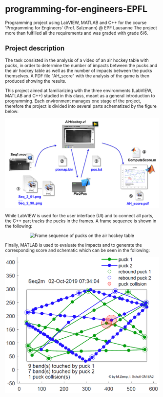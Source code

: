 # programming-for-engineers-EPFL
Programming project using LabVIEW, MATLAB and C++ for the course 'Programming for Engineers' (Prof. Salzmann) @ EPF Lausanne
The project more than fulfilled all the requirements and was graded with grade 6/6.

## Project description

The task consisted in the analysis of a video of an air hockey table with pucks, in order to determine the number of impacts between the pucks and the air hockey table as well as the number of impacts between the pucks themselves. A PDF file "AH_score" with the analysis of the game is then produced showing the results.

This project aimed at familiarizing with the three environments (LabVIEW, MATLAB and C++) studied in this class, meant as a general introduction to programming. Each environment manages one stage of the project, therefore the project is divided into several parts schematized by the figure below:

<p align="center">
  <img src=https://github.com/ischollETH/programming-for-engineers-EPFL/blob/main/images/Setup.PNG width="750" title="Setup of the project">
</p>

While LabVIEW is used for the user interface (UI) and to connect all parts, the C++ part tracks the pucks in the frames. A frame sequence is shown in the following:

<p align="center">
  <img src=https://github.com/ischollETH/programming-for-engineers-EPFL/blob/main/images/Seq2m.gif width="750" title="Frame sequence of pucks on the air hockey table">
</p>

Finally, MATLAB is used to evaluate the impacts and to generate the corresponding score and schematic which can be seen in the following:

<p align="center">
  <img src=https://github.com/ischollETH/programming-for-engineers-EPFL/blob/main/images/Seq2m_Result.PNG width="750" title="Resulting graph with puck movements and impacts">
</p>

